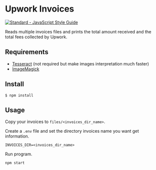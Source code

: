 # Upwork Invoices

<a href="https://standardjs.com"><img src="https://img.shields.io/badge/code_style-standard-brightgreen.svg" alt="Standard - JavaScript Style Guide"></a>

Reads multiple invoices files and prints the total amount received and the total fees collected by Upwork.


## Requirements

* [Tesseract](https://tesseract-ocr.github.io/tessdoc/Downloads) (not required but make images interpretation much faster)
* [ImageMagick](https://imagemagick.org/)


## Install

```
$ npm install
```

## Usage

Copy your invoices to `files/<invoices_dir_name>`.

Create a `.env` file and set the directory invoices name you want get information.
```
INVOICES_DIR=<invoices_dir_name>
```

Run program.
```
npm start
```
